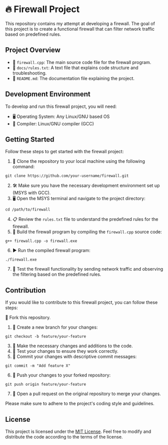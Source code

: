<!DOCTYPE html>
<html>
<head>
</head>
<body>
  <h1>🔥 Firewall Project</h1>

  <p>This repository contains my attempt at developing a firewall. The goal of this project is to create a functional firewall that can filter network traffic based on predefined rules.</p>

  <h2>Project Overview</h2>

  <ul>
    <li>📁 <code>firewall.cpp</code>: The main source code file for the firewall program.</li>
    <li>📄 <code>docs/rules.txt</code>: A text file that explains code structure and troubleshooting.</li>
    <li>📝 <code>README.md</code>: The documentation file explaining the project.</li>
  </ul>

  <h2>Development Environment</h2>

  <p>To develop and run this firewall project, you will need:</p>

  <ul>
    <li>🖥️ Operating System: Any Linux/GNU based OS</li>
    <li>🔧 Compiler: Linux/GNU compiler (GCC)</li>
  </ul>

  <h2>Getting Started</h2>

  <p>Follow these steps to get started with the firewall project:</p>

  <ol>
    <li>🔀 Clone the repository to your local machine using the following command:</li>
  </ol>

  <pre><code>git clone https://github.com/your-username/firewall.git</code></pre>

  <ol start="2">
    <li>🛠️ Make sure you have the necessary development environment set up (MSYS with GCC).</li>
    <li>🖥️ Open the MSYS terminal and navigate to the project directory:</li>
  </ol>

  <pre><code>cd /path/to/firewall</code></pre>

  <ol start="4">
    <li>📋 Review the <code>rules.txt</code> file to understand the predefined rules for the firewall.</li>
    <li>🔨 Build the firewall program by compiling the <code>firewall.cpp</code> source code:</li>
  </ol>

  <pre><code>g++ firewall.cpp -o firewall.exe</code></pre>

  <ol start="6">
    <li>▶️ Run the compiled firewall program:</li>
  </ol>

  <pre><code>./firewall.exe</code></pre>

  <ol start="7">
    <li>🔬 Test the firewall functionality by sending network traffic and observing the filtering based on the predefined rules.</li>
  </ol>

  <h2>Contribution</h2>

  <p>If you would like to contribute to this firewall project, you can follow these steps:</p>

  <!-- Add an emoji and an example picture -->
  <p>🔀 Fork this repository.</p>

  <ol>
    <li>🌿 Create a new branch for your changes:</li>
  </ol>

  <pre><code>git checkout -b feature/your-feature</code></pre>

  <ol start="3">
    <li>🔧 Make the necessary changes and additions to the code.</li>
    <li>🧪 Test your changes to ensure they work correctly.</li>
    <li>💾 Commit your changes with descriptive commit messages:</li>
  </ol>

  <pre><code>git commit -m "Add feature X"</code></pre>

  <ol start="6">
    <li>🔀 Push your changes to your forked repository:</li>
  </ol>

  <pre><code>git push origin feature/your-feature</code></pre>

  <ol start="7">
    <li>🔀 Open a pull request on the original repository to merge your changes.</li>
  </ol>

  <p>Please make sure to adhere to the project's coding style and guidelines.</p>

  <h2>License</h2>

  <p>This project is licensed under the <a href="LICENSE">MIT License</a>. Feel free to modify and distribute the code according to the terms of the license.</p>
</body>
</html>
